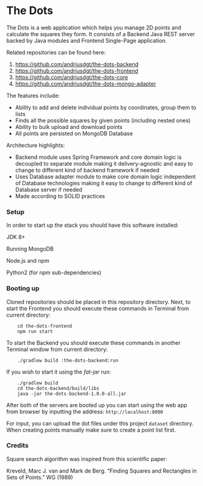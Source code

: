 # The Dots

The Dots is a web application which helps you manage 2D points and calculate the squares they form.
It consists of a Backend Java REST server backed by Java modules and Frontend Single-Page application.

Related repositories can be found here:

1. https://github.com/andriusdgt/the-dots-backend
2. https://github.com/andriusdgt/the-dots-frontend
3. https://github.com/andriusdgt/the-dots-core
4. https://github.com/andriusdgt/the-dots-mongo-adapter

The features include:
* Ability to add and delete individual points by coordinates, group them to lists 
* Finds all the possible squares by given points (including nested ones)
* Ability to bulk upload and download points
* All points are persisted on MongoDB Database

Architecture highlights:
* Backend module uses Spring Framework and core domain logic is decoupled to separate module making it delivery-agnostic
and easy to change to different kind of backend framework if needed 
* Uses Database adapter module to make core domain logic independent of Database technologies making it easy to change 
to different kind of Database server if needed
* Made according to SOLID practices

### Setup
In order to start up the stack you should have this software installed:

JDK 8+

Running MongoDB

Node.js and npm

Python2 (for npm sub-dependencies)

### Booting up
Cloned repositories should be placed in this repository directory. 
Next, to start the Frontend you should execute these commands in Terminal from current directory:
```
    cd the-dots-frontend
    npm run start
```
To start the Backend you should execute these commands in another Terminal window from current directory:
```
    ./gradlew build :the-dots-backend:run
```
If you wish to start it using the *fat-jar* run:
```
    ./gradlew build
    cd the-dots-backend/build/libs
    java -jar the-dots-backend-1.0.0-all.jar
```

After both of the servers are booted up you can start using the web app from browser by 
inputting the address: ```http://localhost:8000```

For input, you can upload the dot files under this project `dataset` directory.
When creating points manually make sure to create a point list first.

### Credits

Square search algorithm was inspired from this scientific paper:

Kreveld, Marc J. van and Mark de Berg. “Finding Squares and Rectangles in Sets of Points.” WG (1989)
